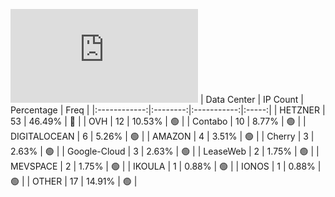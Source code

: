 ![Diagramm](https://github.com/obajay/StateSync-snapshots/blob/main/Projects/Kyve/1/README.md)
| Data Center | IP Count | Percentage | Freq |
|:------------:|:--------:|:-----------:|:-----:|
| HETZNER | 53 | 46.49% | 🔴 |
| OVH | 12 | 10.53% | 🟢 |
| Contabo | 10 | 8.77% | 🟢 |
| DIGITALOCEAN | 6 | 5.26% | 🟢 |
| AMAZON | 4 | 3.51% | 🟢 |
| Cherry | 3 | 2.63% | 🟢 |
| Google-Cloud | 3 | 2.63% | 🟢 |
| LeaseWeb | 2 | 1.75% | 🟢 |
| MEVSPACE | 2 | 1.75% | 🟢 |
| IKOULA | 1 | 0.88% | 🟢 |
| IONOS | 1 | 0.88% | 🟢 |
| OTHER | 17 | 14.91% | 🟢 |